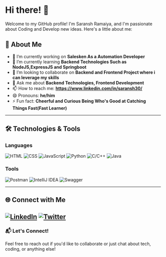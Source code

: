 # Hi there! 👋

Welcome to my GitHub profile! I'm Saransh Ramaiya, and I'm passionate about Coding and Develop new ideas. Here's a little about me:

## 🚀 About Me
- 🔭 I’m currently working on **Salesken As a Automation Developer**
- 🌱 I’m currently learning **Backend Technologies Such as NodeJS,ExpressJS and Springboot**
- 👯 I’m looking to collaborate on **Backend and Frontend Project where i can leverage my skills**
- 💬 Ask me about **Backend Technologies, Frontend Development**
- 📫 How to reach me: **https://www.linkedin.com/in/saransh30/**
- 😄 Pronouns: **he/him**
- ⚡ Fun fact: **Cheerful and Curious Being Who's Good at Catching Things Fast(Fast Learner)**

---

## 🛠️ Technologies & Tools
### Languages
![HTML](https://img.shields.io/badge/Code-HTML-orange?style=flat&logo=html5&logoColor=white)
![CSS](https://img.shields.io/badge/Code-CSS-blue?style=flat&logo=css3&logoColor=white)
![JavaScript](https://img.shields.io/badge/Code-JavaScript-yellow?style=flat&logo=javascript&logoColor=white)
![Python](https://img.shields.io/badge/Code-Python-green?style=flat&logo=python&logoColor=white)
![C/C++](https://img.shields.io/badge/Code-C%2FC%2B%2B-blue?style=flat&logo=cplusplus&logoColor=white)
![Java](https://img.shields.io/badge/Code-Java-red?style=flat&logo=java&logoColor=white)

### Tools
![Postman](https://img.shields.io/badge/Tool-Postman-orange?style=flat&logo=postman&logoColor=white)
![IntelliJ IDEA](https://img.shields.io/badge/Tool-IntelliJ%20IDEA-blue?style=flat&logo=intellijidea&logoColor=white)
![Swagger](https://img.shields.io/badge/Tool-Swagger-green?style=flat&logo=swagger&logoColor=white)

---

## 🌐 Connect with Me
[![LinkedIn](https://img.shields.io/badge/LinkedIn-Saransh-blue?style=flat&logo=linkedin&logoColor=white)](https://www.linkedin.com/in/saransh30/)
[![Twitter](https://img.shields.io/badge/Twitter-@Saransh3014-blue?style=flat&logo=twitter&logoColor=white)](https://twitter.com/Saransh3014)
---

### 📬 Let's Connect!
Feel free to reach out if you'd like to collaborate or just chat about tech, coding, or anything else!


